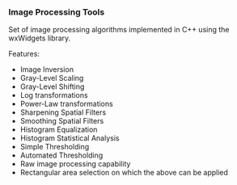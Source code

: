<h3> Image Processing Tools </h3>
Set of image processing algorithms implemented in C++ using the wxWidgets library.

Features:

<ul>
  <li>Image Inversion</li>
  <li>Gray-Level Scaling</li>
  <li>Gray-Level Shifting</li>
  <li>Log transformations</li>
  <li>Power-Law transformations</li>
  <li>Sharpening Spatial Filters</li>
  <li>Smoothing Spatial Filters</li>
  <li>Histogram Equalization</li>
  <li>Histogram Statistical Analysis</li>
  <li>Simple Thresholding</li>
  <li>Automated Thresholding</li>
  <li>Raw image processing capability</li>
  <li>Rectangular area selection on which the above can be applied</li>
</ul>

